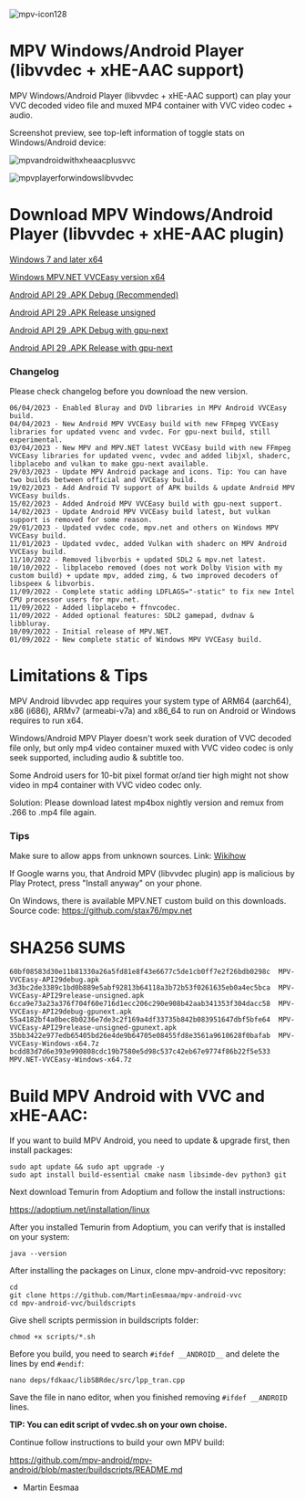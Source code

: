 ![mpv-icon128](https://user-images.githubusercontent.com/88035011/169686347-e7f06fa5-01ea-4b13-9ec6-c87570873db7.png)

# MPV Windows/Android Player (libvvdec + xHE-AAC support)

MPV Windows/Android Player (libvvdec + xHE-AAC support) can play your VVC decoded video file and muxed MP4 container with VVC video codec + audio.

Screenshot preview, see top-left information of toggle stats on Windows/Android device:

![mpvandroidwithxheaacplusvvc](https://user-images.githubusercontent.com/88035011/184468869-7286272c-66e3-4b3e-b1cc-015a6e24103d.jpg)

![mpvplayerforwindowslibvvdec](https://user-images.githubusercontent.com/88035011/176990209-4c6bcc0d-ef14-4e4c-8738-edfbb9a6e1c1.png)

# Download MPV Windows/Android Player (libvvdec + xHE-AAC plugin)

[Windows 7 and later x64](https://mega.nz/file/Lx0UEZwD#K4NM9w-RQgmQpXl7rsGFugQIb1DM59v7WzxSnUDFdao)

[Windows MPV.NET VVCEasy version x64](https://mega.nz/file/21VF0RYA#IjcpER0VyAu_urc1mmQTHAFnKRX1k_YRS5WtxYrp1y0)

[Android API 29 .APK Debug (Recommended)](https://mega.nz/file/2oF1xYzZ#HgCzqy2EdW6HP-XKmDsccUVzII3lMBW7FvM8531YYLY)

[Android API 29 .APK Release unsigned](https://mega.nz/file/joUWnKhT#dSoXQEX1wCjZbTjqfJ_weYwH2sJLk2CklQgSD9-TA1E)

[Android API 29 .APK Debug with gpu-next](https://mega.nz/file/3p0zyCCI#BRmCY58lwikvck0gbcyFX3IvcGu_7wxZn-mWezaD1uk)

[Android API 29 .APK Release with gpu-next](https://mega.nz/file/C5dyXbpJ#ta2DouVYLOaXeZ6VW9fLqIm7a3I2AoFxWlD-unG18T4)

### Changelog

Please check changelog before you download the new version.

```
06/04/2023 - Enabled Bluray and DVD libraries in MPV Android VVCEasy build.
04/04/2023 - New Android MPV VVCEasy build with new FFmpeg VVCEasy libraries for updated vvenc and vvdec. For gpu-next build, still experimental.
03/04/2023 - New MPV and MPV.NET latest VVCEasy build with new FFmpeg VVCEasy libraries for updated vvenc, vvdec and added libjxl, shaderc, libplacebo and vulkan to make gpu-next available.
29/03/2023 - Update MPV Android package and icons. Tip: You can have two builds between official and VVCEasy build.
19/02/2023 - Add Android TV support of APK builds & update Android MPV VVCEasy builds.
15/02/2023 - Added Android MPV VVCEasy build with gpu-next support.
14/02/2023 - Update Android MPV VVCEasy build latest, but vulkan support is removed for some reason.
29/01/2023 - Updated vvdec code, mpv.net and others on Windows MPV VVCEasy build.
11/01/2023 - Updated vvdec, added Vulkan with shaderc on MPV Android VVCEasy build.
11/10/2022 - Removed libvorbis + updated SDL2 & mpv.net latest.
10/10/2022 - libplacebo removed (does not work Dolby Vision with my custom build) + update mpv, added zimg, & two improved decoders of libspeex & libvorbis.
11/09/2022 - Complete static adding LDFLAGS="-static" to fix new Intel CPU processor users for mpv.net.
11/09/2022 - Added libplacebo + ffnvcodec.
11/09/2022 - Added optional features: SDL2 gamepad, dvdnav & libbluray.
10/09/2022 - Initial release of MPV.NET.
01/09/2022 - New complete static of Windows MPV VVCEasy build.
```

# Limitations & Tips

MPV Android libvvdec app requires your system type of ARM64 (aarch64), x86 (i686), ARMv7 (armeabi-v7a) and x86_64 to run on Android or Windows requires to run x64.

Windows/Android MPV Player doesn't work seek duration of VVC decoded file only, but only mp4 video container muxed with VVC video codec is only seek supported, including audio & subtitle too.

Some Android users for 10-bit pixel format or/and tier high might not show video in mp4 container with VVC video codec only. 

Solution: Please download latest mp4box nightly version and remux from .266 to .mp4 file again.

### Tips

Make sure to allow apps from unknown sources. Link: [Wikihow](https://www.wikihow.com/Allow-Apps-from-Unknown-Sources-on-Android)

If Google warns you, that Android MPV (libvvdec plugin) app is malicious by Play Protect, press "Install anyway" on your phone.

On Windows, there is available MPV.NET custom build on this downloads. Source code: https://github.com/stax76/mpv.net

# SHA256 SUMS
```
60bf08583d30e11b81330a26a5fd81e8f43e6677c5de1cb0ff7e2f26bdb0298c  MPV-VVCEasy-API29debug.apk
3d3bc2de3389c1bd0b889e5abf92813b64118a3b72b53f0261635eb0a4ec5bca  MPV-VVCEasy-API29release-unsigned.apk
6cca9e73a23a376f704f60e716d1ecc206c290e908b42aab341353f304dacc58  MPV-VVCEasy-API29debug-gpunext.apk
55a4182bf4a0bec8b0236e7de3c2f169a4df33735b842b083951647dbf5bfe64  MPV-VVCEasy-API29release-unsigned-gpunext.apk
35bb3422e977edb65405bd26e4de9b64705e08455fd8e3561a9610628f0bafab  MPV-VVCEasy-Windows-x64.7z
bcdd83d7d6e393e990808cdc19b7580e5d98c537c42eb67e9774f86b22f5e533  MPV.NET-VVCEasy-Windows-x64.7z
```

# Build MPV Android with VVC and xHE-AAC:

If you want to build MPV Android, you need to update & upgrade first, then install packages:
```
sudo apt update && sudo apt upgrade -y
sudo apt install build-essential cmake nasm libsimde-dev python3 git
```

Next download Temurin from Adoptium and follow the install instructions:

https://adoptium.net/installation/linux

After you installed Temurin from Adoptium, you can verify that is installed on your system:
```
java --version
```

After installing the packages on Linux, clone mpv-android-vvc repository:
```
cd
git clone https://github.com/MartinEesmaa/mpv-android-vvc
cd mpv-android-vvc/buildscripts
```

Give shell scripts permission in buildscripts folder:
```
chmod +x scripts/*.sh
```

Before you build, you need to search `#ifdef __ANDROID__` and delete the lines by end `#endif`:

```
nano deps/fdkaac/libSBRdec/src/lpp_tran.cpp
```

Save the file in nano editor, when you finished removing `#ifdef __ANDROID` lines.

**TIP: You can edit script of vvdec.sh on your own choise.**

Continue follow instructions to build your own MPV build:

https://github.com/mpv-android/mpv-android/blob/master/buildscripts/README.md

-   Martin Eesmaa
